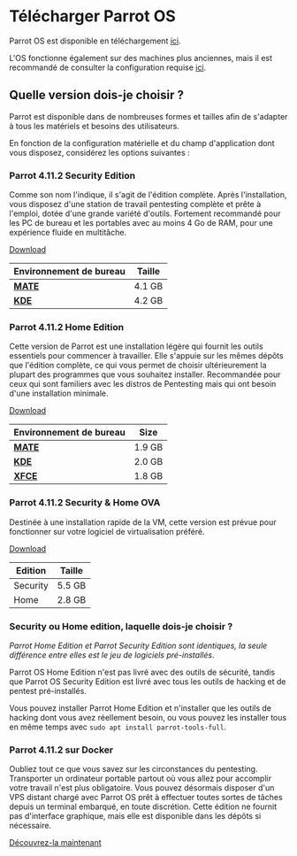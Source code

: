 # Télécharger Parrot OS

Parrot OS est disponible en téléchargement [ici](https://parrotsec.org/download/).

L'OS fonctionne également sur des machines plus anciennes, mais il est recommandé de consulter la configuration requise [ici](./system-requirements.html).

## Quelle version dois-je choisir ? ##

Parrot est disponible dans de nombreuses formes et tailles afin de s'adapter à tous les matériels et besoins des utilisateurs.

En fonction de la configuration matérielle et du champ d'application dont vous disposez, considérez les options suivantes :

### Parrot 4.11.2 Security Edition ###

Comme son nom l'indique, il s'agit de l'édition complète.
Après l'installation, vous disposez d'une station de travail pentesting complète et prête à l'emploi, dotée d'une grande variété d'outils.
Fortement recommandé pour les PC de bureau et les portables avec au moins 4 Go de RAM, pour une expérience fluide en multitâche.


[Download](https://parrotsec.org/security-edition/)

|  Environnement de bureau |  Taille  |
|--------------------------|--------|
|<strong>[MATE](<./desktop-enviroments.html#mate-desktop>)</strong>| 4.1 GB |
|<strong>[KDE](<./desktop-enviroments.html#kde-desktop>)</strong>| 4.2 GB |

### Parrot 4.11.2 Home Edition 
Cette version de Parrot est une installation légère qui fournit les outils essentiels pour commencer à travailler.
Elle s'appuie sur les mêmes dépôts que l'édition complète, ce qui vous permet de choisir ultérieurement la plupart des programmes que vous souhaitez installer.
Recommandée pour ceux qui sont familiers avec les distros de Pentesting mais qui ont besoin d'une installation minimale.

[Download](https://parrotsec.org/home-edition/)

| Environnement de bureau |  Size  |
|-------------------------|--------|
|<strong>[MATE](<./desktop-enviroments.html#mate-desktop>)</strong>| 1.9 GB |
|<strong>[KDE](<./desktop-enviroments.html#kde-desktop>)</strong>| 2.0 GB |
|<strong>[XFCE](<./desktop-enviroments.html#xfce-desktop>)</strong>| 1.8 GB |


### Parrot 4.11.2 Security & Home OVA ###
Destinée à une installation rapide de la VM, cette version est prévue pour fonctionner sur votre logiciel de virtualisation préféré.

[Download](https://download.parrot.sh/parrot/iso/4.11.1/Parrot-home-4.11.2_virtual.ova.mirrorlist)

| Edition  |  Taille  |
|----------|----------|
| Security | 5.5 GB   |
| Home     | 2.8 GB   |


### Security ou Home edition, laquelle dois-je choisir ? ###

*Parrot Home Edition et Parrot Security Edition sont identiques, la seule différence entre elles est le jeu de logiciels pré-installés*.

Parrot OS Home Edition n'est pas livré avec des outils de sécurité, tandis que Parrot OS Security Edition est livré avec tous les outils de hacking et de pentest pré-installés.

Vous pouvez installer Parrot Home Edition et n'installer que les outils de hacking dont vous avez réellement besoin, ou vous pouvez les installer tous en même temps avec `sudo apt install parrot-tools-full`.


### Parrot 4.11.2 sur Docker ###
Oubliez tout ce que vous savez sur les circonstances du pentesting. Transporter un ordinateur portable partout où vous allez pour accomplir votre travail n'est plus obligatoire.
Vous pouvez désormais disposer d'un VPS distant chargé avec Parrot OS prêt à effectuer toutes sortes de tâches depuis un terminal embarqué, en toute discrétion. 
Cette édition ne fournit pas d'interface graphique, mais elle est disponible dans les dépôts si nécessaire.

[Découvrez-la maintenant](<./parrot-sur-docker.html>)